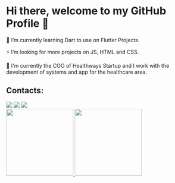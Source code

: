 # Hi there, welcome to my GitHub Profile 👋
🌱 I’m currently learning Dart to use on Flutter Projects.

⚡ I’m looking for more projects on JS, HTML and CSS.

🔭 I'm currently the COO of Healthways Startup and I work with the development of systems and app for the healthcare area.

## Contacts:
<div>
<a href="https://instagram.com/dev.carolb" target="_blank"><img src="https://img.shields.io/badge/-Instagram-%23E4405F?style=for-the-badge&logo=instagram&logoColor=white" target="_blank"></a>
<a href = "mailto:carolbarrosowork@gmail.com"><img src="https://img.shields.io/badge/Gmail-D14836?style=for-the-badge&logo=gmail&logoColor=white" target="_blank"></a>
<a href="https://www.linkedin.com/in/carol-barroso" target="_blank"><img src="https://img.shields.io/badge/-LinkedIn-%230077B5?style=for-the-badge&logo=linkedin&logoColor=white" target="_blank"></a>   
</div>

<div>
<a href="https://github.com/tolbarroso">
<img height="180em" src="https://github-readme-stats.vercel.app/api/top-langs/?username=tolbarroso&layout=compact&langs_count=7&theme=dracula"/>
<img height="180em" src="https://github-readme-stats.vercel.app/api?username=tolbarroso&show_icons=true&theme=dracula&include_all_commits=true&count_private=true"/>
</div>
